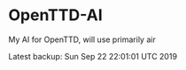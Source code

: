 # OpenTTD-AI
My AI for OpenTTD, will use primarily air

Latest backup: Sun Sep 22 22:01:01 UTC 2019
